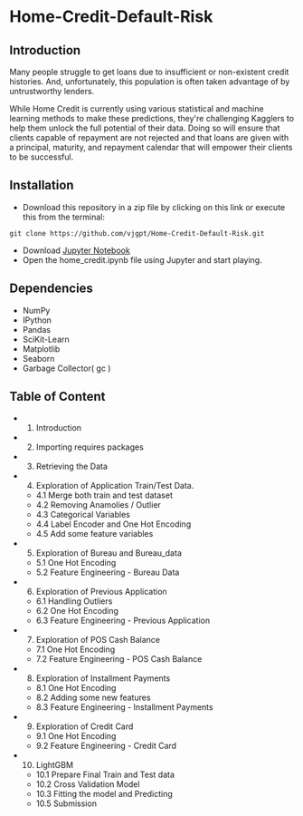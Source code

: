 # Home-Credit-Default-Risk

## Introduction
Many people struggle to get loans due to insufficient or non-existent credit histories. And, unfortunately, this population is often taken advantage of by untrustworthy lenders.

While Home Credit is currently using various statistical and machine learning methods to make these predictions, they're challenging Kagglers to help them unlock the full potential of their data. Doing so will ensure that clients capable of repayment are not rejected and that loans are given with a principal, maturity, and repayment calendar that will empower their clients to be successful.

## Installation
- Download this repository in a zip file by clicking on this link or execute this from the terminal:

```git clone https://github.com/vjgpt/Home-Credit-Default-Risk.git```
- Download [Jupyter Notebook](http://jupyter.org/)
- Open the home_credit.ipynb file using Jupyter and start playing.

## Dependencies

- NumPy
- IPython
- Pandas
- SciKit-Learn
- Matplotlib
- Seaborn
- Garbage Collector( gc )

## Table of Content

- 1. Introduction
- 2. Importing requires packages
- 3. Retrieving the Data
- 4. Exploration of Application Train/Test Data.
  - 4.1 Merge both train and test dataset
  - 4.2 Removing Anamolies / Outlier
  - 4.3 Categorical Variables
  - 4.4 Label Encoder and One Hot Encoding
  - 4.5 Add some feature variables
- 5. Exploration of Bureau and Bureau_data
  - 5.1 One Hot Encoding
  - 5.2 Feature Engineering - Bureau Data
- 6. Exploration of Previous Application
  - 6.1 Handling Outliers
  - 6.2 One Hot Encoding
  - 6.3 Feature Engineering - Previous Application
- 7. Exploration of POS Cash Balance
  - 7.1 One Hot Encoding
  - 7.2 Feature Engineering - POS Cash Balance
- 8. Exploration of Installment Payments
  - 8.1 One Hot Encoding
  - 8.2 Adding some new features
  - 8.3 Feature Engineering - Installment Payments
- 9. Exploration of Credit Card
  - 9.1 One Hot Encoding
  - 9.2 Feature Engineering - Credit Card
- 10. LightGBM
  - 10.1 Prepare Final Train and Test data
  - 10.2 Cross Validation Model
  - 10.3 Fitting the model and Predicting
  - 10.5 Submission
